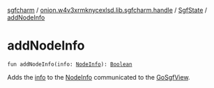 [sgfcharm](../../index.md) / [onion.w4v3xrmknycexlsd.lib.sgfcharm.handle](../index.md) / [SgfState](index.md) / [addNodeInfo](./add-node-info.md)

# addNodeInfo

`fun addNodeInfo(info: `[`NodeInfo`](../-node-info/index.md)`): `[`Boolean`](https://kotlinlang.org/api/latest/jvm/stdlib/kotlin/-boolean/index.html)

Adds the [info](add-node-info.md#onion.w4v3xrmknycexlsd.lib.sgfcharm.handle.SgfState$addNodeInfo(onion.w4v3xrmknycexlsd.lib.sgfcharm.handle.NodeInfo)/info) to the [NodeInfo](../-node-info/index.md) communicated to the [GoSgfView](../../onion.w4v3xrmknycexlsd.lib.sgfcharm.view/-go-sgf-view/index.md).

